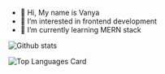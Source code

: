 - 👋 Hi, My name is Vanya
- 👀 I’m interested in frontend development
- 🌱 I’m currently learning MERN stack

<!---
raiden-developer/raiden-developer is a ✨ special ✨ repository because its `README.md` (this file) appears on your GitHub profile.
You can click the Preview link to take a look at your changes.
--->


![Github stats](https://github-readme-stats.vercel.app/api?username=raiden-developer&theme=monokai&show_icons=true&count_private=true)

![Top Languages Card](https://github-readme-stats.vercel.app/api/top-langs/?username=raiden-developer&layout=compact)
